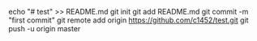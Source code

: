 echo "# test" >> README.md
git init
git add README.md
git commit -m "first commit"
git remote add origin https://github.com/c1452/test.git
git push -u origin master
